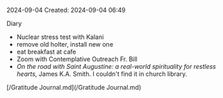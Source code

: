 2024-09-04
Created: 2024-09-04 06:49

Diary 
- Nuclear stress test with Kalani
- remove old holter, install new one
- eat breakfast at cafe
- Zoom with Contemplative Outreach Fr. Bill
- *On the road with Saint Augustine: a real-world spirituality for restless hearts*, James K.A. Smith. I couldn't find it in church library.

[/Gratitude Journal.md](/Gratitude Journal.md)

